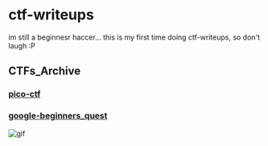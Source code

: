 # ctf-writeups

im still a beginnesr haccer...
this is my first time doing ctf-writeups, so don't laugh :P

## CTFs_Archive
### [pico-ctf](pico-ctf.md)
### [google-beginners_quest](/google-beginners_quest/google-beginners_quest.md)

![gif](https://www.textures4photoshop.com/tex/thumbs/matrix-code-animation-gif-free-animated-background-716.gif)



